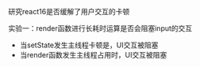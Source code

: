 研究react16是否缓解了用户交互的卡顿

实验一：render函数进行长耗时运算是否会阻塞input的交互

- 当setState发生主线程卡顿是，UI交互被阻塞
- 当render函数发生主线程占用时，UI交互被阻塞